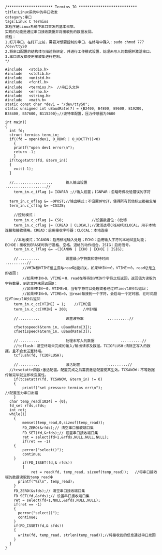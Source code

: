     /********************* Termios_IO ***************************
    title:Linux系统中的串口收发
    category:串口
    tags:Linux C Termios
    本程序是Linux系统中串口首发的基本框架。
    实现的功能是通过串口接收数据并将接收到的数据发回。
    流程：
    1.打开串口，在打开之前，需要对想要控制的串口，在终端中键入：sudo chmod 777 /dev/ttyS0
    2.将串口配置的结构体与描述符绑定，并进行工作模式设置，处理未写入的数据并激活串口。
    3.串口收发都使用接收集进行控制。
    */

    #include   <stdio.h>
    #include   <stdlib.h>
    #include   <unistd.h>
    #include   <fcntl.h>
    #include   <termios.h>  //串口头文件
    #include   <errno.h>
    #include   <string.h>
    #include   <math.h>
    static const char *dev1 = "/dev/ttyS0";
    static unsigned int uBaudRate[7] = {B2400, B4800, B9600, B19200, B38400, B57600, B115200};//波特率配置，压力传感器为9600

    int main()
    {
      int fd;
      struct termios term_in;
      if((fd = open(dev1, O_RDWR | O_NOCTTY))<0)
    	{
        printf("open dev1 error\n");
        return -1;
    	}
      if(tcgetattr(fd, &term_in))
      {
        exit(-1);
      }

      //..................		输入输出设置				...................//
    	term_in.c_iflag |= IGNPAR ;//输入设置；IGNPAR：忽略奇偶校验错误的字符

      term_in.c_oflag &= ~OPOST;//输出模式；不设置OPOST，使得所有其他标志都被忽略
      term_in.c_cflag &= ~CSIZE;

    	//控制模式：
    	term_in.c_cflag |= CS8;	            //设置数据位：8比特
    	term_in.c_cflag |= (CREAD | CLOCAL);//激活选项CREAD和CLOCAL，用于本地连接和接收使用。CREAD：启用接收字符器；CLOCAL：本地连接

    	//本地模式；ICANON：启用标准输入处理；ECHO：启用输入字符的本地回显功能；ECHOE：接收到ERASE时执行退格、空格、退格的动作组合。ISIG：启用信号。
    	term_in.c_lflag &= ~(ICANON | ECHO | ECHOE | ISIG);

    	//..........			设置最小字符数和等待时间			..........//
    		//VMIN和VTIME值主要与read功能相关，如果VMIN＝0，VTIME＝0，read总是立即返回；
    		//如果VMIN>0，VTIME＝0，read在等待到VMIN个字符之后返回，返回值为读取的字符数量，到达文件末尾返回0；
    		//如果VMIN＝0，VTIME>0，当有字符可以处理或者经过VTime/10秒后返回；
    		//如果VMIN>0，VTIME>0，当read每接到一个字符，会启动一个定时器，在时间超过VTime/10秒后返回
    	term_in.c_cc[VTIME] = 1;	//TIME值
    	term_in.c_cc[VMIN] = 200;		//MIN值

    	//..........			设置波特率			..........//

    	cfsetospeed(&term_in, uBaudRate[3]);
    	cfsetispeed(&term_in, uBaudRate[3]);

    	//..........			处理未写入的数据			..........//
    	//tcflush：清空终端未完成的输入/输出请求及数据。TCIOFLUSH:清除正写入的数据，且不会发送至终端。
    	tcflush(fd, TCIOFLUSH);

    	//..........			激活配置			..........//
      //tcsetattr函数:激活配置。配置完成之后需要激活配置使其生效。TCSANOW：不等数据传输完毕就立即改变属性。
    	if(tcsetattr(fd, TCSANOW, &term_in) != 0)
    	{
    		printf("set pressure termios err\n");                                                     //配置压力串口出错
    	}
      char temp_read[1024] = {0};
      fd_set rfds,sfds;
      int ret;
      while(1)
    	{
    		memset(temp_read,0,sizeof(temp_read));
    		FD_ZERO(&rfds);// 清空串口接收端口集
    		FD_SET(fd,&rfds);// 设置串口接收端口集
    		ret = select(fd+1,&rfds,NULL,NULL,NULL);
    		if(ret == -1)
      	{
        	perror("select()");
        	continue;
      	}
    		if(FD_ISSET(fd,& rfds))
    		{
    			ret = read(fd, temp_read, sizeof(temp_read));	//将串口接收端的数据读取到temp_read中
          printf("%s\n", temp_read);
        }
        FD_ZERO(&sfds);// 清空串口接收端口集
        FD_SET(fd,&sfds);// 设置串口接收端口集
        ret = select(fd+1,NULL,&sfds,NULL,NULL);
        if(ret == -1)
        {
          perror("select()");
          continue;
        }
        if(FD_ISSET(fd,& sfds))
        {
          write(fd, temp_read, strlen(temp_read));//将接收到的信息通过串口发回
        }
      }
    }

